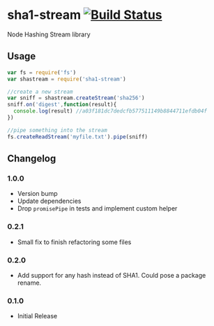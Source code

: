sha1-stream [![Build Status](https://travis-ci.org/snailjs/sha1-stream.svg?branch=master)](https://travis-ci.org/snailjs/sha1-stream)
===========

Node Hashing Stream library

## Usage

```js
var fs = require('fs')
var shastream = require('sha1-stream')

//create a new stream
var sniff = shastream.createStream('sha256')
sniff.on('digest',function(result){
  console.log(result) //a03f181dc7dedcfb577511149b8844711efdb04f
})

//pipe something into the stream
fs.createReadStream('myfile.txt').pipe(sniff)
```

## Changelog

### 1.0.0
* Version bump
* Update dependencies
* Drop `promisePipe` in tests and implement custom helper

### 0.2.1
* Small fix to finish refactoring some files

### 0.2.0
* Add support for any hash instead of SHA1. Could pose a package rename.

### 0.1.0
* Initial Release
